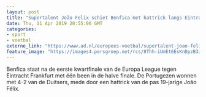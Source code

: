 ```yaml
---
layout: post
title: "Supertalent João Felix schiet Benfica met hattrick langs Eintracht"
date: Thu, 11 Apr 2019 20:55:00 GMT
categories: 
- sport 
- voetbal 
externe_link: "https://www.ad.nl/europees-voetbal/supertalent-joao-felix-schiet-benfica-met-hattrick-langs-eintracht~ab2999ca/"
feature_image: "https://images4.persgroep.net/rcs/8Thh-iUmEt6EsKnDpzB3JA_-6Cs/diocontent/145338216/_fitwidth/400/?appId=21791a8992982cd8da851550a453bd7f&quality=0.7"
---
```


Benfica staat na de eerste kwartfinale van de Europa League tegen Eintracht Frankfurt met één been in de halve finale. De Portugezen wonnen met 4-2 van de Duitsers, mede door een hattrick van de pas 19-jarige João Félix.

